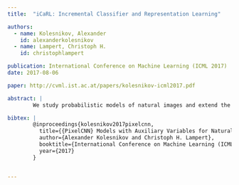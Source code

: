 ```yaml
---
title:  "iCaRL: Incremental Classifier and Representation Learning"

authors:
  - name: Kolesnikov, Alexander
    id: alexanderkolesnikov
  - name: Lampert, Christoph H.
    id: christophlampert

publication: International Conference on Machine Learning (ICML 2017)
date: 2017-08-06

paper: http://cvml.ist.ac.at/papers/kolesnikov-icml2017.pdf

abstract: |
        We study probabilistic models of natural images and extend the autoregressive family of PixelCNN models by incorporating auxiliary variables. Subsequently, we describe two new generative image models that exploit different image transformations as auxiliary variables: a quantized grayscale view of the image or a multi-resolution image pyramid. The proposed models tackle two known shortcomings of existing PixelCNN models: 1) their tendency to focus on low-level image details, while largely ignoring high-level image information, such as object shapes, and 2) their computationally costly procedure for image sampling. We experimentally demonstrate benefits of our models, in particular showing that they produce much more realistically looking image samples than previous state-of-the-art probabilistic models.

bibtex: |
        @inproceedings{kolesnikov2017pixelcnn,
          title={{PixelCNN} Models with Auxiliary Variables for Natural Image Modeling},
          author={Alexander Kolesnikov and Christoph H. Lampert},
          booktitle={International Conference on Machine Learning (ICML)},
          year={2017}
        }


---
```


